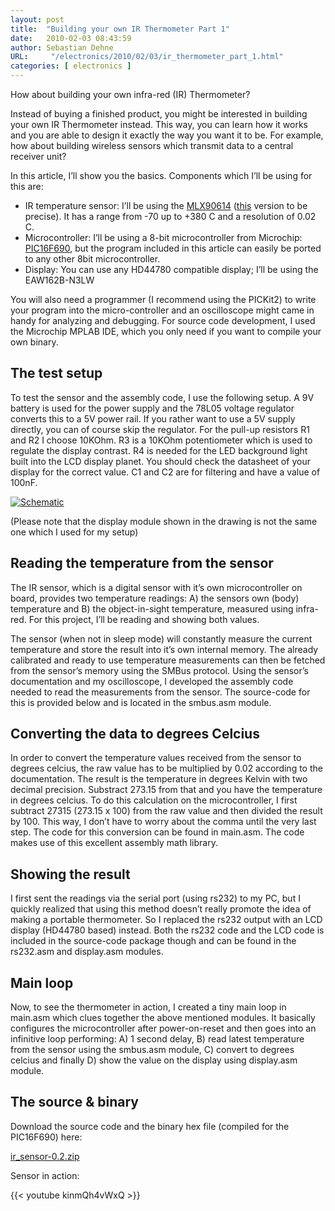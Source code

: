 ```yaml
---
layout: post
title:  "Building your own IR Thermometer Part 1"
date:   2010-02-03 08:43:59
author: Sebastian Dehne
URL:     "/electronics/2010/02/03/ir_thermometer_part_1.html"
categories: [ electronics ]
---
```


How about building your own infra-red (IR) Thermometer?

Instead of buying a finished product, you might be interested in building your own IR Thermometer instead. This way, 
you can learn how it works and you are able to design it exactly the way you want it to be. For example, how about 
building wireless sensors which transmit data to a central receiver unit?

In this article, I’ll show you the basics. Components which I’ll be using for this are:

* IR temperature sensor: I’ll be using the [MLX90614](http://www.melexis.com/Sensor-ICs-Infrared-and-Optical/Infrared-Thermometers/MLX90614-615.aspx) 
  ([this](http://search.digikey.com/scripts/DkSearch/dksus.dll?Detail&name=MLX90614ESF-AAA-ND) version to be precise). 
  It has a range from -70 up to +380 C and a resolution of 0.02 C.
* Microcontroller: I’ll be using a 8-bit microcontroller from Microchip: [PIC16F690](http://www.microchip.com/wwwproducts/Devices.aspx?product=PIC16F690), 
  but the program included in this article can easily be ported to any other 8bit microcontroller.
* Display: You can use any HD44780 compatible display; I’ll be using the EAW162B-N3LW

You will also need a programmer (I recommend using the PICKit2) to write your program into the micro-controller and an 
oscilloscope might came in handy for analyzing and debugging. For source code development, I used the Microchip MPLAB IDE, 
which you only need if you want to compile your own binary.

## The test setup

To test the sensor and the assembly code, I use the following setup. A 9V battery is used for the power supply and the 
78L05 voltage regulator converts this to a 5V power rail. If you rather want to use a 5V supply directly, you can of course 
skip the regulator. For the pull-up resistors R1 and R2 I choose 10KOhm. R3 is a 10KOhm potentiometer which is used to regulate 
the display contrast. R4 is needed for the LED background light built into the LCD display planet. You should check the datasheet 
of your display for the correct value. C1 and C2 are for filtering and have a value of 100nF.

<a href="/img/ir_thermo/large/ir_sensor_prototype.png" data-lightbox="schematic" data-title="">
	<img src="/img/ir_thermo/small/ir_sensor_prototype.png" alt="Schematic"/>
</a>

(Please note that the display module shown in the drawing is not the same one which I used for my setup)

## Reading the temperature from the sensor

The IR sensor, which is a digital sensor with it’s own microcontroller on board, provides two temperature readings: A) 
the sensors own (body) temperature and B) the object-in-sight temperature, measured using infra-red. For this project, 
I’ll be reading and showing both values.

The sensor (when not in sleep mode) will constantly measure the current temperature and store the result into it’s own 
internal memory. The already calibrated and ready to use temperature measurements can then be fetched from the sensor’s 
memory using the SMBus protocol. Using the sensor’s documentation and my oscilloscope, I developed the assembly code 
needed to read the measurements from the sensor. The source-code for this is provided below and is located in the 
smbus.asm module.

## Converting the data to degrees Celcius

In order to convert the temperature values received from the sensor to degrees celcius, the raw value has to be multiplied by 
0.02 according to the documentation. The result is the temperature in degrees Kelvin with two decimal precision. Substract 
273.15 from that and you have the temperature in degrees celcius. To do this calculation on the microcontroller, I first subtract 
27315 (273.15 x 100) from the raw value and then divided the result by 100. This way, I don’t have to worry about the comma until 
the very last step. The code for this conversion can be found in main.asm. The code makes use of this excellent assembly 
math library.

## Showing the result

I first sent the readings via the serial port (using rs232) to my PC, but I quickly realized that using this method 
doesn’t really promote the idea of making a portable thermometer. So I replaced the rs232 output with an LCD display 
(HD44780 based) instead. Both the rs232 code and the LCD code is included in the source-code package though and can be 
found in the rs232.asm and display.asm modules.

## Main loop

Now, to see the thermometer in action, I created a tiny main loop in main.asm which clues together the above mentioned 
modules. It basically configures the microcontroller after power-on-reset and then goes into an infinitive loop performing: 
A) 1 second delay, B) read latest temperature from the sensor using the smbus.asm module, C) convert to degrees celcius 
and finally D) show the value on the display using display.asm module.

## The source & binary

Download the source code and the binary hex file (compiled for the PIC16F690) here:

[ir_sensor-0.2.zip](/download/ir_thermo/ir_sensor-0.2.zip)

Sensor in action:

{{< youtube kinmQh4vWxQ >}}